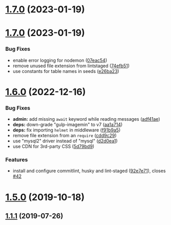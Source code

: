 # [1.7.0](https://github.com/amirhoseinsalimi/exdevs-ir/compare/1.7.0...v1.7.0) (2023-01-19)



# [1.7.0](https://github.com/amirhoseinsalimi/exdevs-ir/compare/1.6.0...1.7.0) (2023-01-19)


### Bug Fixes

* enable error logging for nodemon ([07eac54](https://github.com/amirhoseinsalimi/exdevs-ir/commit/07eac54f6a15b9c0a23a6f2be6bc21dbea683cf1))
* remove unused file extension from lintstaged ([74efb51](https://github.com/amirhoseinsalimi/exdevs-ir/commit/74efb51b954dace02e2f36a18c0827b0e3ad159d))
* use constants for table names in seeds ([e26ba23](https://github.com/amirhoseinsalimi/exdevs-ir/commit/e26ba23515e52464d092e132c83005a1332afa36))



# [1.6.0](https://github.com/amirhoseinsalimi/exdevs-ir/compare/v1.5.0...1.6.0) (2022-12-16)


### Bug Fixes

* **admin:** add missing `await` keyword while reading messages ([adf41ae](https://github.com/amirhoseinsalimi/exdevs-ir/commit/adf41aeac28c75de49a3f3317a4567f213c02c60))
* **deps:** down-grade "gulp-imagemin" to v7 ([aa1a714](https://github.com/amirhoseinsalimi/exdevs-ir/commit/aa1a7144b45c1bf0ba9451f41e449951bb9380bb))
* **deps:** fix importing `helmet` in middleware ([f91b9a5](https://github.com/amirhoseinsalimi/exdevs-ir/commit/f91b9a5d0605798c5e068618d232cafcd66bba90))
* remove file extension from an `require` ([cdd9c29](https://github.com/amirhoseinsalimi/exdevs-ir/commit/cdd9c29117c6b9b27b96592cdea7756d9f20943b))
* use "mysql2" driver instead of "mysql" ([d2d0ea1](https://github.com/amirhoseinsalimi/exdevs-ir/commit/d2d0ea155d92052003364d5aee4c9b4fe1551ee2))
* use CDN for 3rd-party CSS ([5d79bd9](https://github.com/amirhoseinsalimi/exdevs-ir/commit/5d79bd94dc40301893c0281898fbc67b6f2aa2fe))


### Features

* install and configure commitlint, husky and lint-staged ([92e7e71](https://github.com/amirhoseinsalimi/exdevs-ir/commit/92e7e719855d41f702190327f9d148a9a7a0ae82)), closes [#42](https://github.com/amirhoseinsalimi/exdevs-ir/issues/42)



# [1.5.0](https://github.com/amirhoseinsalimi/exdevs-ir/compare/v1.1.1...v1.5.0) (2019-10-18)



## [1.1.1](https://github.com/amirhoseinsalimi/exdevs-ir/compare/v1.1.0...v1.1.1) (2019-07-26)




